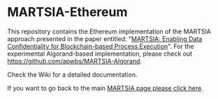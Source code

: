 # MARTSIA-Ethereum

This repository contains the Ethereum implementation of the MARTSIA approach presented in the paper entitled: "[MARTSIA: Enabling Data Confidentiality for Blockchain-based Process Execution](https://arxiv.org/abs/2303.17977)". For the experimental Algorand-based implementation, please check out https://github.com/apwbs/MARTSIA-Algorand. 

Check the Wiki for a detailed documentation.

If you want to go back to the main [MARTSIA page please click here](https://github.com/apwbs/MARTSIA).